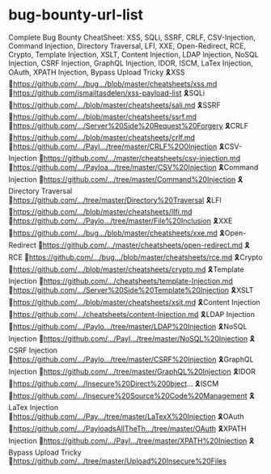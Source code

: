 # bug-bounty-url-list

Complete Bug Bounty CheatSheet:
XSS, SQLi, SSRF, CRLF, CSV-Injection, Command Injection, Directory Traversal, LFI, XXE, Open-Redirect, RCE, Crypto, Template Injection, XSLT, Content Injection, LDAP Injection, NoSQL Injection, CSRF Injection, GraphQL Injection, IDOR, ISCM, LaTex Injection, OAuth, XPATH Injection, Bypass Upload Tricky
🎗️XSS
 🔗https://github.com/.../bug.../blob/master/cheatsheets/xss.md
🔗https://github.com/ismailtasdelen/xss-payload-list
🎗️SQLi
 🔗https://github.com/.../blob/master/cheatsheets/sali.md
🎗️SSRF
 🔗https://github.com/.../blob/master/cheatsheets/ssrf.md
 🔗https://github.com/.../Server%20Side%20Request%20Forgery
🎗️CRLF
 🔗https://github.com/.../blob/master/cheatsheets/crlf.md
 🔗https://github.com/.../Payl.../tree/master/CRLF%2O0Injection
🎗️CSV-Injection
 🔗https://github.com/.../master/cheatsheets/csv-injection.md
🔗https://github.com/.../Payloa.../tree/master/CSV%20Injection
🎗️Command Injection
 🔗https://github.com/.../tree/master/Command%20Injection
🎗️Directory Traversal
 🔗https://github.com/.../tree/master/Directory%20Traversal
🎗️LFl
🔗https://github.com/.../blob/master/cheatsheets/lIfi.md
🔗https://github.com/.../Paylo.../tree/master/File%20Inclusion
🎗️XXE
 🔗https://github.com/.../bug.../blob/master/cheatsheets/xxe.md
🎗️Open-Redirect
 🔗https://github.com/.../master/cheatsheets/open-redirect.md
🎗️RCE
 🔗https://github.com/.../bug.../blob/master/cheatsheets/rce.md
🎗️Crypto
 🔗https://github.com/.../blob/master/cheatsheets/crypto.md
🎗️Template Injection
 🔗https://github.com/.../cheatsheets/template-Injection.md
 🔗https://github.com/.../Server%20Side%20Template%20Injection
🎗️XSLT
 🔗https://github.com/.../blob/master/cheatsheets/xsit.md
🎗️Content Injection
 🔗https://github.com/.../cheatsheets/content-Injection.md
🎗️LDAP Injection
🔗https://github.com/.../Paylo.../tree/master/LDAP%20Injection
🎗️NoSQL Injection
🔗https://github.com/.../Payl.../tree/master/NoSQL%20Injection
🎗️CSRF Injection
🔗https://github.com/.../Paylo.../tree/master/CSRF%20Injection
🎗️GraphQL Injection
🔗https://github.com/.../tree/master/GraphQL%20Injection
🎗️IDOR
🔗https://github.com/.../Insecure%20Direct%200bject...
🎗️ISCM
🔗https://github.com/.../Insecure%20Source%20Code%20Management
🎗️LaTex Injection
🔗https://github.com/.../Pay.../tree/master/LaTexX%20Injection
🎗️OAuth
🔗https://github.com/.../PayloadsAllTheTh.../tree/master/OAuth
🎗️XPATH Injection
🔗https://github.com/.../Payl.../tree/master/XPATH%20Injection
🎗️Bypass Upload Tricky
🔗https://github.com/.../tree/master/Upload%20Insecure%20Files
